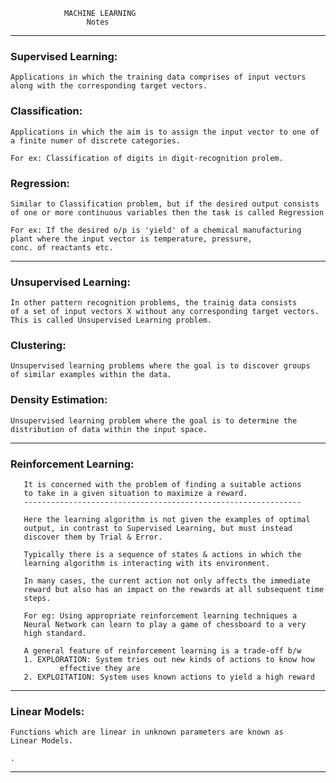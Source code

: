 <!-- page_number: true -->
<!-- $height: 9in -->
<!-- $width: 13in -->
	
				MACHINE LEARNING
				     Notes
                             

<!-- footer: Built w/ Marp ~ 2017 ~ by @vinaykumar2491 -->

-------------------------------------------------------------------------------------
### Supervised Learning:
	Applications in which the training data comprises of input vectors 
    along with the corresponding target vectors.
    
### Classification:
	Applications in which the aim is to assign the input vector to one of 
    a finite numer of discrete categories.
    
    For ex: Classification of digits in digit-recognition prolem.
### Regression:
	Similar to Classification problem, but if the desired output consists 
    of one or more continuous variables then the task is called Regression
    
    For ex: If the desired o/p is 'yield' of a chemical manufacturing 
    plant where the input vector is temperature, pressure, 
    conc. of reactants etc.
    
-------------------------------------------------------------------------------------
### Unsupervised Learning:
	In other pattern recognition problems, the trainig data consists 
    of a set of input vectors X without any corresponding target vectors.
    This is called Unsupervised Learning problem.
    
### Clustering:
	Unsupervised learning problems where the goal is to discover groups 
    of similar examples within the data.
    
### Density Estimation:
	Unsupervised learning problem where the goal is to determine the 
    distribution of data within the input space.

-------------------------------------------------------------------------------------
### Reinforcement Learning:
       
       It is concerned with the problem of finding a suitable actions
       to take in a given situation to maximize a reward.
       --------------------------------------------------------------
       
       Here the learning algorithm is not given the examples of optimal
       output, in contrast to Supervised Learning, but must instead 
       discover them by Trial & Error.
       
       Typically there is a sequence of states & actions in which the
       learning algorithm is interacting with its environment.
       
       In many cases, the current action not only affects the immediate 
       reward but also has an impact on the rewards at all subsequent time
       steps.
       
       For eg: Using appropriate reinforcement learning techniques a 
       Neural Network can learn to play a game of chessboard to a very 
       high standard.
       
       A general feature of reinforcement learning is a trade-off b/w
       1. EXPLORATION: System tries out new kinds of actions to know how
       		   effective they are
       2. EXPLOITATION: System uses known actions to yield a high reward
       
       

-------------------------------------------------------------------------------------  
### Linear Models:
	Functions which are linear in unknown parameters are known as 
    Linear Models.
    
    .
-------------------------------------------------------------------------------------